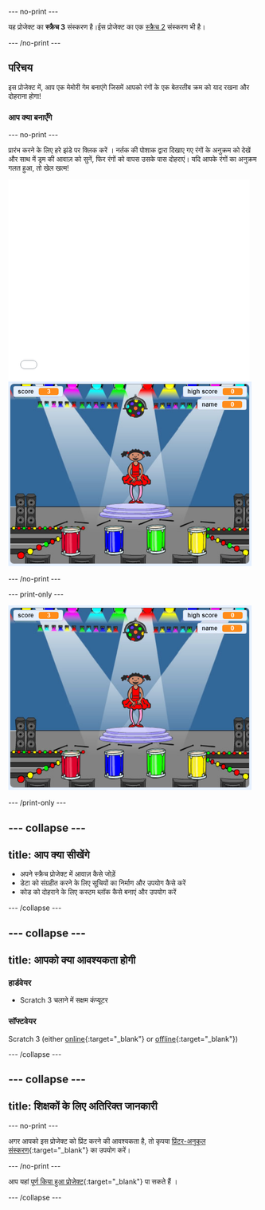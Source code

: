 --- no-print ---

यह प्रोजेक्ट का **स्क्रैच 3** संस्करण है।ईस प्रोजेक्ट का एक [स्क्रैच 2](https://projects.raspberrypi.org/en/projects/memory-scratch2) संस्करण भी है।

--- /no-print ---

## परिचय

इस प्रोजेक्ट में, आप एक मेमोरी गेम बनाएंगे जिसमें आपको रंगों के एक बेतरतीब क्रम को याद रखना और दोहराना होगा!

### आप क्या बनाएँगे

--- no-print ---

प्रारंभ करने के लिए हरे झंडे पर क्लिक करें । नर्तक की पोशाक द्वारा दिखाए गए रंगों के अनुक्रम को देखें और साथ में ड्रम की आवाज़ को सुनें, फिर रंगों को वापस उसके पास दोहराएं। यदि आपके रंगों का अनुक्रम गलत हुआ, तो खेल खत्म!

<div class="scratch-preview">
  <iframe allowtransparency="true" width="485" height="402" src="//scratch.mit.edu/projects/embed/284452634/?autostart=false" frameborder="0" allowfullscreen scrolling="no" mark="crwd-mark"></iframe> <img src="images/screenshot.png" />
</div>

--- /no-print ---

--- print-only ---

![तैयार खेल का स्क्रीनशॉट](images/screenshot.png)

--- /print-only ---

--- collapse ---
---
title: आप क्या सीखेंगे
---
+ अपने स्क्रैच प्रोजेक्ट में आवाज़ कैसे जोड़ें
+ डेटा को संग्रहीत करने के लिए सूचियों का निर्माण और उपयोग कैसे करें
+ कोड को दोहराने के लिए कस्टम ब्लॉक कैसे बनाएं और उपयोग करें

--- /collapse ---

--- collapse ---
---
title: आपको क्या आवश्यकता होगी
---
### हार्डवेयर

+ Scratch 3 चलाने में सक्षम कंप्यूटर

### सॉफ्टवेयर

Scratch 3 (either [online](https://rpf.io/scratchon){:target="_blank"} or [offline](https://rpf.io/scratchoff){:target="_blank"})

--- /collapse ---

--- collapse ---
---
title: शिक्षकों के लिए अतिरिक्त जानकारी
---
--- no-print ---

अगर आपको इस प्रोजेक्ट को प्रिंट करने की आवश्यकता है, तो कृपया [प्रिंटर-अनुकूल संस्करण](https://projects.raspberrypi.org/hi-IN/projects/memory/print){:target="_blank"} का उपयोग करें।

--- /no-print ---

आप यहां [पूर्ण किया हुआ प्रोजेक्ट](http://rpf.io/p/hi-IN/memory-get){:target="_blank"} पा सकते हैं ।

--- /collapse ---